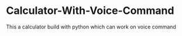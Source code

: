 # Calculator-With-Voice-Command
This a calculator build with python which can work on voice command
